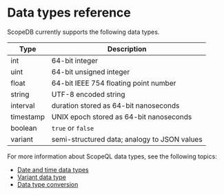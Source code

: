 # Data types reference

ScopeDB currently supports the following data types.

| Type      | Description                                  |
|-----------|----------------------------------------------|
| int       | 64-bit integer                               |
| uint      | 64-bit unsigned integer                      |
| float     | 64-bit IEEE 754 floating point number        |
| string    | UTF-8 encoded string                         |
| interval  | duration stored as 64-bit nanoseconds        |
| timestamp | UNIX epoch stored as 64-bit nanoseconds      |
| boolean   | `true` or `false`                            |
| variant   | semi-structured data; analogy to JSON values |

For more information about ScopeQL data types, see the following topics:

* [Date and time data types](datatypes-datetime.md)
* [Variant data type](datatypes-variant.md)
* [Data type conversion](datatypes-conversion.md)
